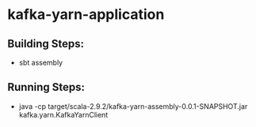 # kafka-yarn-application

## Building Steps:
* sbt assembly

## Running Steps:
* java -cp target/scala-2.9.2/kafka-yarn-assembly-0.0.1-SNAPSHOT.jar kafka.yarn.KafkaYarnClient
